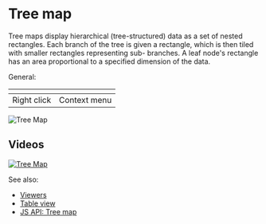 <!-- TITLE: Tree map -->
<!-- SUBTITLE: -->

# Tree map

Tree maps display hierarchical (tree-structured) data as a set of nested rectangles. Each branch of the tree is given a
rectangle, which is then tiled with smaller rectangles representing sub- branches. A leaf node's rectangle has an area
proportional to a specified dimension of the data.

General:

| []()                  |                 |
|-----------------------|-----------------|
| Right click           | Context menu    |

![Tree Map](../../uploads/viewers/tree-map.png "Tree Map")

## Videos

[![Tree Map](../../uploads/youtube/visualizations2.png "Open on Youtube")](https://www.youtube.com/watch?v=7MBXWzdC0-I&t=2544s)

See also:

* [Viewers](../viewers.md)
* [Table view](../../overview/table-view.md)
* [JS API: Tree map](https://public.datagrok.ai/js/samples/ui/viewers/types/tree-map)
